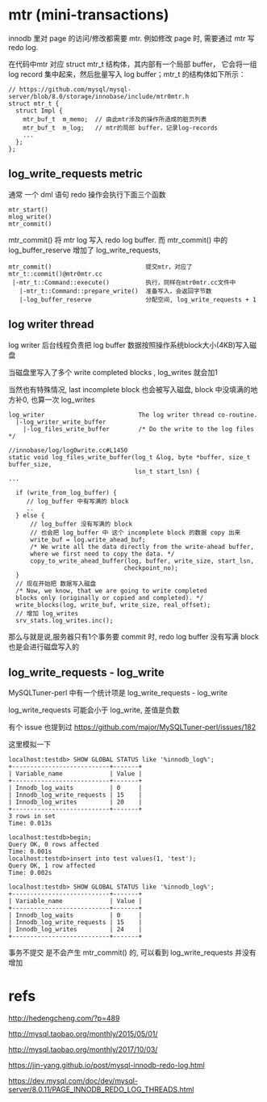 # mtr (mini-transactions) 

innodb 里对 page 的访问/修改都需要 mtr. 例如修改 page 时, 需要通过 mtr 写 redo log.

在代码中mtr 对应 struct mtr_t 结构体，其内部有一个局部 buffer，
它会将一组 log record 集中起来，然后批量写入 log buffer；mtr_t 的结构体如下所示：
```
// https://github.com/mysql/mysql-server/blob/8.0/storage/innobase/include/mtr0mtr.h
struct mtr_t {
  struct Impl {
    mtr_buf_t  m_memo;  // 由此mtr涉及的操作所造成的脏页列表
    mtr_buf_t  m_log;   // mtr的局部 buffer，记录log-records
    ...
  };
};
```
## log_write_requests metric

通常 一个 dml 语句 redo 操作会执行下面三个函数
```
mtr_start()
mlog_write()
mtr_commit() 
```

mtr_commit() 将 mtr log 写入 redo log buffer.
而 mtr_commit()  中的 log_buffer_reserve 增加了 log_write_requests, 
```
mtr_commit()                          提交mtr，对应了mtr_t::commit()@mtr0mtr.cc
 |-mtr_t::Command::execute()          执行，同样在mtr0mtr.cc文件中
   |-mtr_t::Command::prepare_write()  准备写入，会返回字节数
   |-log_buffer_reserve               分配空间, log_write_requests + 1
```


## log writer thread

log writer 后台线程负责把 log buffer 数据按照操作系统block大小(4KB)写入磁盘

当磁盘里写入了多个 write completed blocks , log_writes 就会加1

当然也有特殊情况,  last incomplete block 也会被写入磁盘, block 中没填满的地方补0, 也算一次 log_writes


```
log_writer                          The log writer thread co-routine.
  |-log_writer_write_buffer
    |-log_files_write_buffer        /* Do the write to the log files */

//innobase/log/log0write.cc#L1450
static void log_files_write_buffer(log_t &log, byte *buffer, size_t buffer_size,
                                   lsn_t start_lsn) {
...

  if (write_from_log_buffer) {
     // log_buffer 中有写满的 block
     ..
  } else {
      // log_buffer 没有写满的 block
      // 也会把 log_buffer 中 这个 incomplete block 的数据 copy 出来
      write_buf = log.write_ahead_buf;
      /* We write all the data directly from the write-ahead buffer,
      where we first need to copy the data. */
      copy_to_write_ahead_buffer(log, buffer, write_size, start_lsn,
                                checkpoint_no);
  }
  // 现在开始把 数据写入磁盘 
  /* Now, we know, that we are going to write completed
  blocks only (originally or copied and completed). */
  write_blocks(log, write_buf, write_size, real_offset); 
  // 增加 log_writes
  srv_stats.log_writes.inc();
```

那么与就是说,服务器只有1个事务要 commit 时, redo log buffer 没有写满 block 也是会进行磁盘写入的

## log_write_requests - log_write
MySQLTuner-perl 中有一个统计项是 log_write_requests - log_write

log_write_requests 可能会小于 log_write, 差值是负数

有个 issue 也提到过 https://github.com/major/MySQLTuner-perl/issues/182

这里模拟一下
```
localhost:testdb> SHOW GLOBAL STATUS like '%innodb_log%'; 
+---------------------------+-------+
| Variable_name             | Value |
+---------------------------+-------+
| Innodb_log_waits          | 0     |
| Innodb_log_write_requests | 15    |
| Innodb_log_writes         | 20    |
+---------------------------+-------+
3 rows in set
Time: 0.013s

localhost:testdb>begin;
Query OK, 0 rows affected
Time: 0.001s
localhost:testdb>insert into test values(1, 'test');
Query OK, 1 row affected
Time: 0.002s

localhost:testdb> SHOW GLOBAL STATUS like '%innodb_log%'; 
+---------------------------+-------+
| Variable_name             | Value |
+---------------------------+-------+
| Innodb_log_waits          | 0     |
| Innodb_log_write_requests | 15    |
| Innodb_log_writes         | 24    |
+---------------------------+-------+
```
事务不提交 是不会产生 mtr_commit() 的, 可以看到 log_write_requests 并没有增加

# refs

http://hedengcheng.com/?p=489

http://mysql.taobao.org/monthly/2015/05/01/

http://mysql.taobao.org/monthly/2017/10/03/

https://jin-yang.github.io/post/mysql-innodb-redo-log.html

https://dev.mysql.com/doc/dev/mysql-server/8.0.11/PAGE_INNODB_REDO_LOG_THREADS.html
